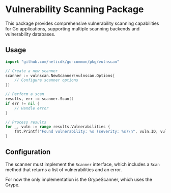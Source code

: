 # Vulnerability Scanning Package

This package provides comprehensive vulnerability scanning capabilities for Go
applications, supporting multiple scanning backends and vulnerability databases.

## Usage

```go
import "github.com/neticdk/go-common/pkg/vulnscan"

// Create a new scanner
scanner := vulnscan.NewScanner(vulnscan.Options{
    // Configure scanner options
})

// Perform a scan
results, err := scanner.Scan()
if err != nil {
    // Handle error
}

// Process results
for _, vuln := range results.Vulnerabilities {
    fmt.Printf("Found vulnerability: %s (severity: %s)\n", vuln.ID, vuln.Severity)
}
```

## Configuration

The scanner must implement the `Scanner` interface, which includes a `Scan`
method that returns a list of vulnerabilities and an error.

For now the only implementation is the GrypeScanner, which uses the Grype.
